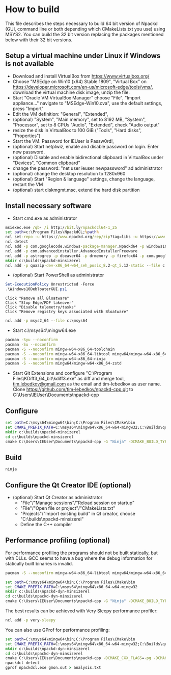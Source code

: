 # How to build

This file describes the steps necessary to build 64 bit version of Npackd 
(GUI, command line or both depending which CMakeLists.txt you use) using MSYS2. 
You can build the 32 bit version replacing the packages mentioned below with 
their 32 bit versions.

## Setup a virtual machine under Linux if Windows is not available ##

- Download and install VirtualBox from https://www.virtualbox.org/
- Choose "MSEdge on Win10 (x64) Stable 1809", "Virtual Box" on 
   https://developer.microsoft.com/en-us/microsoft-edge/tools/vms/, 
   download the virtual machine disk image, unzip the file.
- Start "Oracle VM VirtualBox Manager"
   choose "File", "Import appliance..."
   navigate to "MSEdge-Win10.ova", use the default settings, press "Import"
- Edit the VM definition: "General", "Extended", 
- (optional) "System", "Main memory", set to 8192 MB, 
   "System", "Processor", set to 8 CPUs
   "Audio", "Extended", check "Audio output"
- resize the disk in VirtualBox to 100 GiB ("Tools", "Hard disks", "Properties")
- Start the VM. Password for IEUser is Passw0rd!, 
- (optional) Start netplwiz, enable and disable password on login. Enter new password.
- (optional) Disable and enable bidirectional clipboard in VirtualBox under "Devices", "Common clipboard"
- change the password: "net user ieuser newpassword" ad administrator
- (optional) change the desktop resolution to 1280x960
- (optional) Start "Region & language" settings, change the language, restart the VM
- (optional) start diskmgmt.msc, extend the hard disk partition

## Install necessary software

- Start cmd.exe as administrator
```bat
msiexec.exe /qb- /i http://bit.ly/npackdcl64-1_25
set path=c:\Program Files\NpackdCL;%path%
ncl set-repo -u https://www.npackd.org/rep/zip?tag=libs -u https://www.npackd.org/rep/zip?tag=stable -u https://www.npackd.org/rep/zip?tag=stable64
ncl detect
ncl add -p com.googlecode.windows-package-manager.Npackd64 -p windows10debloater -p qt-creator64 -p com.microsoft.ProcessExplorer -p org.7-zip.SevenZIP64 -p nircmd64
ncl add -p com.advancedinstaller.AdvancedInstallerFreeware
ncl add -p astrogrep -p dbeaver64 -p drmemory -p firefox64 -p com.googlecode.gitextensions.GitExtensions -p kdiff3-64 -p com.lockhunter.LockHunter64 -p notepadpp64 -p org.cmake.CMake
mkdir c:\builds\npackd-minsizerel
ncl add -p quazip-dev-x86_64-w64_seh_posix_8.2-qt_5.12-static --file c:\Builds\quazip-dev-x86_64-w64_seh_posix_8.2-qt_5.12-static
```
- (optional) Start PowerShell as administrator
```powershell
Set-ExecutionPolicy Unrestricted -Force 
.\Windows10DebloaterGUI.ps1
```
	Click "Remove all Bloatware"
	Click "Stop Edge/PDF takeover"
	Click "Disable telemetry/tasks"
	Click "Remove registry keys associated with Bloatware"
```bat
ncl add -p msys2_64 --file c:\msys64
```
- Start c:\msys64\mingw64.exe
```bash
pacman -Syu --noconfirm
pacman -Su --noconfirm
pacman -S --noconfirm mingw-w64-x86_64-toolchain
pacman -S --noconfirm mingw-w64-x86_64-libtool mingw64/mingw-w64-x86_64-jasper mingw64/mingw-w64-x86_64-qt5-static mingw64/mingw-w64-x86_64-icu
pacman -S --noconfirm mingw-w64-x86_64-ninja
pacman -S --noconfirm mingw64/mingw-w64-x86_64-zstd
```
- Start Git Extensions and configure "C:\Program Files\KDiff3_64_bit\kdiff3.exe" as diff and merge tool,
    tim.lebedkov@gmail.com as the email and tim-lebedkov as user name.
	Clone https://github.com/tim-lebedkov/npackd-cpp.git to C:\Users\IEUser\Documents\npackd-cpp

## Configure

```bat
set path=C:\msys64\mingw64\bin;C:\Program Files\CMake\bin
set CMAKE_PREFIX_PATH=C:\msys64\mingw64\x86_64-w64-mingw32;C:\Builds\quazip-dev-x86_64-w64_seh_posix_8.2-qt_5.12-static
mkdir c:\builds\npackd-minsizerel
cd c:\builds\npackd-minsizerel
cmake C:\Users\IEUser\Documents\npackd-cpp -G "Ninja" -DCMAKE_BUILD_TYPE=MinSizeRel
```

## Build

```bat
ninja
```

## Configure the Qt Creator IDE (optional)

* (optional) Start Qt Creator as administrator
    * "File"/"Manage sessions"/"Reload session on startup"
    * "File"/"Open file or project"/"CMakeLists.txt"
    * "Projects"/"Import existing build" in Qt creator, choose "C:\builds\npackd-minsizerel"
    * Define the C++ compiler

## Performance profiling (optional)

For performance profiling the programs should not be built statically, but with DLLs.
GCC seems to have a bug where the debug information for statically built binaries is invalid.

```bash
pacman -S --noconfirm mingw-w64-x86_64-libtool mingw64/mingw-w64-x86_64-jasper mingw64/mingw-w64-x86_64-qt5 mingw64/mingw-w64-x86_64-icu mingw64/mingw-w64-x86_64-zstd mingw64/mingw-w64-x86_64-quazip
```

```bat
set path=C:\msys64\mingw64\bin;C:\Program Files\CMake\bin
set CMAKE_PREFIX_PATH=C:\msys64\mingw64\x86_64-w64-mingw32
mkdir c:\builds\npackd-dyn-minsizerel
cd c:\builds\npackd-dyn-minsizerel
cmake C:\Users\IEUser\Documents\npackd-cpp -G "Ninja" -DCMAKE_BUILD_TYPE=MinSizeRel -DNPACKD_FORCE_STATIC:BOOL=OFF
```

The best results can be achieved with Very Sleepy performance profiler:

```bat
ncl add -p very-sleepy
```

You can also use GProf for performance profiling:

```bat
set path=C:\msys64\mingw64\bin;C:\Program Files\CMake\bin
set CMAKE_PREFIX_PATH=C:\msys64\mingw64\x86_64-w64-mingw32;C:\Builds\quazip-dev-x86_64-w64_seh_posix_8.2-qt_5.12-static
mkdir c:\builds\npackd-dyn-minsizerel
cd c:\builds\npackd-dyn-minsizerel
cmake C:\Users\IEUser\Documents\npackd-cpp -DCMAKE_CXX_FLAGS=-pg -DCMAKE_EXE_LINKER_FLAGS=-pg -DCMAKE_SHARED_LINKER_FLAGS=-pg -G "Ninja" -DCMAKE_BUILD_TYPE=MinSizeRel -DNPACKD_FORCE_STATIC:BOOL=OFF
npackdcl detect
gprof npackdcl.exe gmon.out > analysis.txt
```
	
	
